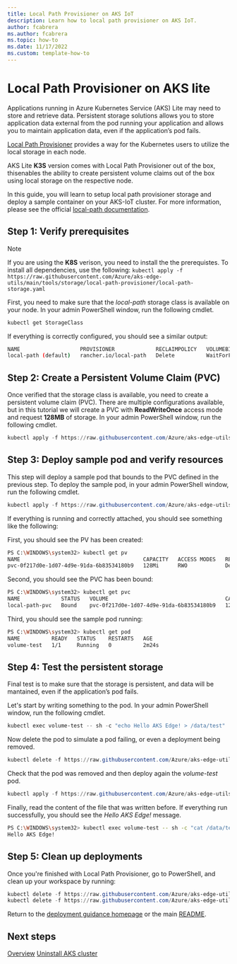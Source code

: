 ```yaml
---
title: Local Path Provisioner on AKS IoT
description: Learn how to local path provisioner on AKS IoT.
author: fcabrera
ms.author: fcabrera
ms.topic: how-to
ms.date: 11/17/2022
ms.custom: template-how-to
---
```


# Local Path Provisioner on AKS lite

Applications running in Azure Kubernetes Service (AKS) Lite may need to store and retrieve data. Persistent storage solutions allows you to store application data external from the pod running your application and allows you to maintain application data, even if the application’s pod fails.

[Local Path Provisioner](https://github.com/rancher/local-path-provisioner) provides a way for the Kubernetes users to utilize the local storage in each node.

AKS Lite **K3S** version comes with Local Path Provisioner out of the box, thisenables the ability to create persistent volume claims out of the box using local storage on the respective node.

In this guide, you will learn to setup local path provisioner storage and deploy a sample container on your AKS-IoT cluster. For more information, please see the official [local-path documentation](https://github.com/rancher/local-path-provisioner/blob/master/README.md#usage).

## Step 1: Verify prerequisites

>[!NOTE]
> If you are using the **K8S** verison, you need to install the the prerequistes. To install all dependencies, use the following:
> `kubectl apply -f https://raw.githubusercontent.com/Azure/aks-edge-utils/main/tools/storage/local-path-provisioner/local-path-storage.yaml`

First, you need to make sure that the *local-path* storage class is available on your node. In your admin PowerShell window, run the following cmdlet. 

```powershell
kubectl get StorageClass
```
If everything is correctly configured, you should see a similar output:

```bash
NAME                   PROVISIONER             RECLAIMPOLICY   VOLUMEBINDINGMODE      ALLOWVOLUMEEXPANSION   AGE
local-path (default)   rancher.io/local-path   Delete          WaitForFirstConsumer   false                  21h
```

## Step 2: Create a Persistent Volume Claim (PVC)

Once verified that the storage class is available, you need to create a persistent volume claim (PVC). There are multiple configurations available, but in this tutorial we will create a PVC with **ReadWriteOnce** access mode and request **128MB** of storage. In your admin PowerShell window, run the following cmdlet. 

```powershell
kubectl apply -f https://raw.githubusercontent.com/Azure/aks-edge-utils/main/tools/storage/local-path-provisioner/pvc.yaml
```

## Step 3: Deploy sample pod and verify resources

This step will deploy a sample pod that bounds to the PVC defined in the previous step. To deploy the sample pod, in your admin PowerShell window, run the following cmdlet. 

```powershell
kubectl apply -f https://raw.githubusercontent.com/Azure/aks-edge-utils/main/tools/storage/local-path-provisioner/pod.yaml
```

If everything is running and correctly attached, you should see something like the following:

First, you should see the PV has been created:
```bash
PS C:\WINDOWS\system32> kubectl get pv
NAME                                       CAPACITY   ACCESS MODES   RECLAIM POLICY   STATUS   CLAIM                    STORAGECLASS   REASON   AGE
pvc-0f217d0e-1d07-4d9e-91da-6b83534180b9   128Mi      RWO            Delete           Bound    default/local-path-pvc   local-path              16s
```

Second, you should see the PVC has been bound:
```bash
PS C:\WINDOWS\system32> kubectl get pvc
NAME             STATUS   VOLUME                                     CAPACITY   ACCESS MODES   STORAGECLASS   AGE
local-path-pvc   Bound    pvc-0f217d0e-1d07-4d9e-91da-6b83534180b9   128Mi      RWO            local-path     118s
```

Third, you should see the sample pod running:
```bash
PS C:\WINDOWS\system32> kubectl get pod
NAME          READY   STATUS    RESTARTS   AGE
volume-test   1/1     Running   0          2m24s
```

## Step 4: Test the persistent storage

Final test is to make sure that the storage is persistent, and data will be mantained, even if the application’s pod fails.

Let's start by writing something to the pod. In your admin PowerShell window, run the following cmdlet. 

```powershell
kubectl exec volume-test -- sh -c "echo Hello AKS Edge! > /data/test"
```

Now delete the pod to simulate a pod failing, or even a deployment being removed. 

```powershell
kubectl delete -f https://raw.githubusercontent.com/Azure/aks-edge-utils/main/tools/storage/local-path-provisioner/pod.yaml
```

Check that the pod was removed and then deploy again the *volume-test* pod.

```powershell
kubectl apply -f https://raw.githubusercontent.com/Azure/aks-edge-utils/main/tools/storage/local-path-provisioner/pod.yaml
```

Finally, read the content of the file that was written before. If everything run successfully, you should see the *Hello AKS Edge!* message. 

```bash
PS C:\WINDOWS\system32> kubectl exec volume-test -- sh -c "cat /data/test"
Hello AKS Edge!
```

## Step 5: Clean up deployments

Once you're finished with Local Path Provisioner, go to PowerShell, and clean up your workspace by running:

```powershell
kubectl delete -f https://raw.githubusercontent.com/Azure/aks-edge-utils/main/tools/storage/local-path-provisioner/pod.yaml
kubectl delete -f https://raw.githubusercontent.com/Azure/aks-edge-utils/main/tools/storage/local-path-provisioner/pvc.yaml
```

Return to the [deployment guidance homepage](/docs/AKS-IoT-Deployment-Guidance.md) or the main [README](/README.md).

## Next steps

[Overview](aks-lite-overview.md)
[Uninstall AKS cluster](aks-lite-howto-uninstall.md)
